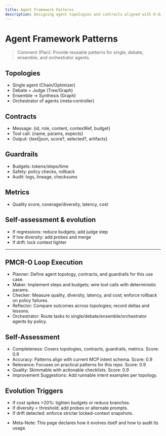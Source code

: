 ```yaml
---
title: Agent Framework Patterns
description: Designing agent topologies and contracts aligned with O‑dash‑O and PMCR‑O.
---
```


# Agent Framework Patterns

> Comment (Plan): Provide reusable patterns for single, debate, ensemble, and orchestrator agents.

## Topologies
- Single agent (Chain/Optimizer)
- Debate + Judge (Tree/Graph)
- Ensemble → Synthesis (Graph)
- Orchestrator of agents (meta‑controller)

## Contracts
- Message: {id, role, content, contextRef, budget}
- Tool call: {name, params, expects}
- Output: {text|json, score?, selected?, artifacts}

## Guardrails
- Budgets: tokens/steps/time
- Safety: policy checks, rollback
- Audit: logs, lineage, checksums

## Metrics
- Quality score, coverage/diversity, latency, cost

## Self‑assessment & evolution
- If regressions: reduce budgets; add judge step
- If low diversity: add probes and merge
- If drift: lock context tighter

---

## PMCR-O Loop Execution
- Planner: Define agent topology, contracts, and guardrails for this use case.
- Maker: Implement steps and budgets; wire tool calls with deterministic params.
- Checker: Measure quality, diversity, latency, and cost; enforce rollback on policy failures.
- Reflector: Compare outcomes across topologies; record deltas and lessons.
- Orchestrator: Route tasks to single/debate/ensemble/orchestrator agents by policy.

## Self-Assessment
- Completeness: Covers topologies, contracts, guardrails, metrics. Score: 0.9
- Accuracy: Patterns align with current MCP intent schema. Score: 0.9
- Relevance: Focuses on practical patterns for this repo. Score: 0.9
- Quality: Skimmable with actionable checklists. Score: 0.9
- Improvement Suggestions: Add runnable intent examples per topology.

## Evolution Triggers
- If cost spikes >20%: tighten budgets or reduce branches.
- If diversity < threshold: add probes or alternate prompts.
- If drift detected: enforce stricter locked-context snapshots.

* Meta-Note: This page declares how it evolves itself and how to audit its usage.
